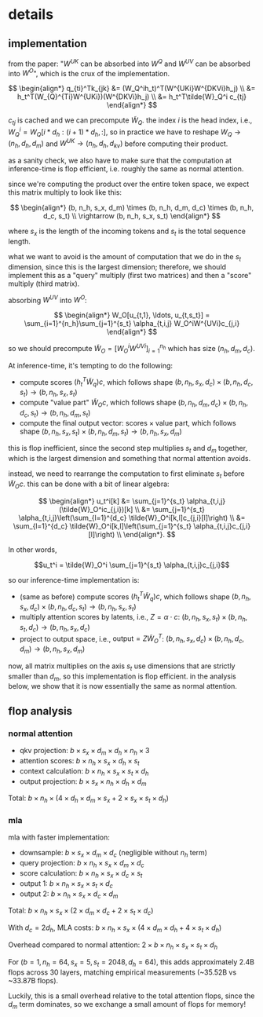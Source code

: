 # details

## implementation

from the paper: "$W^{UK}$ can be absorbed into $W^Q$ and $W^{UV}$ can be absorbed into $W^O$", which is the crux of the implementation.

$$
\begin{align*}
q_{ti}^Tk_{jk} &= (W_Q^ih_t)^T(W^{UKi}W^{DKVi}h_j) \\
&= h_t^T(W_{Q}^{Ti}W^{UKi})(W^{DKVi}h_j) \\
&= h_t^T\tilde{W}_Q^i c_{tj}
\end{align*}
$$

$c_{tj}$ is cached and we can precompute $\tilde{W}_Q$. the index $i$ is the head index, i.e., $W_Q^i = W_Q[i * d_h : (i + 1) * d_h, :]$, so in practice we have to reshape $W_Q \rightarrow (n_h, d_h, d_m)$ and $W^{UK} \rightarrow (n_h, d_h, d_{kv})$ before computing their product.

as a sanity check, we also have to make sure that the computation at inference-time is flop efficient, i.e. roughly the same as normal attention.

since we're computing the product over the entire token space, we expect this matrix multiply to look like this:

$$
\begin{align*}
(b, n_h, s_x, d_m) \times (b, n_h, d_m, d_c) \times (b, n_h, d_c, s_t) \\ \rightarrow (b, n_h, s_x, s_t)
\end{align*}
$$

where $s_x$ is the length of the incoming tokens and $s_t$ is the total sequence length.

what we want to avoid is the amount of computation that we do in the $s_t$ dimension, since this is the largest dimension; therefore, we should implement this as a "query" multiply (first two matrices) and then a "score" multiply (third matrix).

absorbing $W^{UV}$ into $W^O$:

$$
\begin{align*}
W_O[u_{t,1}, \ldots, u_{t,s_t}] = \sum_{i=1}^{n_h}\sum_{j=1}^{s_t} \alpha_{t,i,j} W_O^iW^{UVi}c_{j,i}
\end{align*}
$$

so we should precompute $\tilde{W}_O = [W_O^i W^{UVi}]_{i=1}^{n_h}$ which has size $(n_h, d_m, d_c)$.

At inference-time, it's tempting to do the following:
- compute scores $(h_t^T\tilde{W}_q)c$, which follows shape $(b, n_h, s_x, d_c) \times (b, n_h, d_c, s_t) \rightarrow (b, n_h, s_x, s_t)$
- compute "value part" $\tilde{W}_Oc$, which follows shape $(b, n_h, d_m, d_c) \times (b, n_h, d_c, s_t) \rightarrow (b, n_h, d_m, s_t)$
- compute the final output vector: $\text{scores} \times \text{value part}$, which follows shape $(b, n_h, s_x, s_t) \times (b, n_h, d_m, s_t) \rightarrow (b, n_h, s_x, d_m)$

this is flop inefficient, since the second step multiplies $s_t$ and $d_m$ together, which is the largest dimension and something that normal attention avoids.

instead, we need to rearrange the computation to first eliminate $s_t$ before $\tilde{W}_Oc$. this can be done with a bit of linear algebra:

$$
\begin{align*}
u_t^i[k] &= \sum_{j=1}^{s_t} \alpha_{t,i,j}(\tilde{W}_O^ic_{j,i})[k] \\
&= \sum_{j=1}^{s_t} \alpha_{t,i,j}\left(\sum_{l=1}^{d_c} \tilde{W}_O^i[k,l]c_{j,i}[l]\right) \\
&= \sum_{l=1}^{d_c} \tilde{W}_O^i[k,l]\left(\sum_{j=1}^{s_t} \alpha_{t,i,j}c_{j,i}[l]\right) \\
\end{align*}.
$$

In other words,
```math
u_t^i = \tilde{W}_O^i \sum_{j=1}^{s_t} \alpha_{t,i,j}c_{j,i}
```

so our inference-time implementation is:
- (same as before) compute scores $(h_t^T\tilde{W}_q)c$, which follows shape $(b, n_h, s_x, d_c) \times (b, n_h, d_c, s_t) \rightarrow (b, n_h, s_x, s_t)$
- multiply attention scores by latents, i.e., $Z = \alpha\cdot c$: $(b, n_h, s_x, s_t) \times (b, n_h, s_t, d_c) \rightarrow (b, n_h, s_x, d_c)$
- project to output space, i.e., $\text{output} = Z\tilde{W}_O^T$: $(b, n_h, s_x, d_c) \times (b, n_h, d_c, d_m) \rightarrow (b, n_h, s_x, d_m)$

now, all matrix multiplies on the axis $s_t$ use dimensions that are strictly smaller than $d_m$, so this implementation is flop efficient. in the analysis below, we show that it is now essentially the same as normal attention.


## flop analysis

### normal attention
- qkv projection: $b \times s_x \times d_m \times d_h \times n_h \times 3$
- attention scores: $b \times n_h \times s_x \times d_h \times s_t$
- context calculation: $b \times n_h \times s_x \times s_t \times d_h$
- output projection: $b \times s_x \times n_h \times d_h \times d_m$

Total: $b \times n_h \times (4 \times d_h \times d_m \times s_x + 2 \times s_x \times s_t \times d_h)$

### mla
mla with faster implementation:
- downsample: $b \times s_x \times d_m \times d_c$ (negligible without $n_h$ term)
- query projection: $b \times n_h \times s_x \times d_m \times d_c$
- score calculation: $b \times n_h \times s_x \times d_c \times s_t$
- output 1: $b \times n_h \times s_x \times s_t \times d_c$
- output 2: $b \times n_h \times s_x \times d_c \times d_m$

Total: $b \times n_h \times s_x \times (2 \times d_m \times d_c + 2 \times s_t \times d_c)$

With $d_c = 2d_h$, MLA costs: $b \times n_h \times s_x \times (4 \times d_m \times d_h + 4 \times s_t \times d_h)$

Overhead compared to normal attention: $2 \times b \times n_h \times s_x \times s_t \times d_h$

For $(b=1, n_h=64, s_x=5, s_t=2048, d_h=64)$, this adds approximately 2.4B flops across 30 layers, matching empirical measurements (~35.52B vs ~33.87B flops).

Luckily, this is a small overhead relative to the total attention flops, since the $d_m$ term dominates, so we exchange a small amount of flops for memory!
